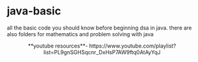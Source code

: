 # java-basic
all the basic code you should know before beginning dsa in java.
there are also folders for mathematics and problem solving with java
<div align="center">
**youtube resources**- https://www.youtube.com/playlist?list=PL9gnSGHSqcnr_DxHsP7AW9ftq0AtAyYqJ
 </div>
